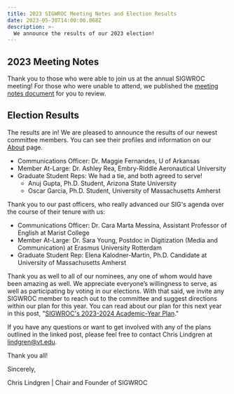 ```yaml
---
title: 2023 SIGWROC Meeting Notes and Election Results
date: 2023-05-30T14:00:00.868Z
description: >-
  We announce the results of our 2023 election!
---
```


## 2023 Meeting Notes

Thank you to those who were able to join us at the annual SIGWROC meeting! For those who were unable to attend, we published the [meeting notes document](https://docs.google.com/document/d/11MyOBwxQ7KRn2m8YXmQhhhWm4hYHKt7-nlSZvJnzEC8/edit?usp=sharing) for you to review.

## Election Results

The results are in! We are pleased to announce the results of our newest committee members. You can see their profiles and information on our [About](/about) page. 

- Communications Officer: Dr. Maggie Fernandes, U of Arkansas
- Member At-Large: Dr. Ashley Rea, Embry-Riddle Aeronautical University 	
- Graduate Student Reps: We had a tie, and both agreed to serve!
    - Anuj Gupta, Ph.D. Student, Arizona State University
    - Oscar Garcia, Ph.D. Student, University of Massachusetts Amherst

Thank you to our past officers, who really advanced our SIG's agenda over the course of their tenure with us:

- Communications Officer: Dr. Cara Marta Messina, Assistant Professor of English at Marist College
- Member At-Large: Dr. Sara Young, Postdoc in Digitization (Media and Communication) at Erasmus University Rotterdam
- Graduate Student Rep: Elena Kalodner-Martin, Ph.D. Candidate at University of Massachusetts Amherst 

Thank you as well to all of our nominees, any one of whom would have been amazing as well. We appreciate everyone’s willingness to serve, as well as participating by voting in our elections. With that said, we invite any SIGWROC member to reach out to the committee and suggest directions within our plan for this year. You can read about our plan for this next year in this post, "[SIGWROC's 2023-2024 Academic-Year Plan](/post/2023-2024-sigwroc-plan)."

If you have any questions or want to get involved with any of the plans outlined in the linked post, please feel free to contact Chris Lindgren at lindgren@vt.edu.

Thank you all!

Sincerely,

Chris Lindgren | Chair and Founder of SIGWROC

